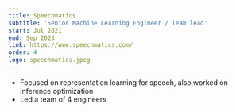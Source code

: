 ```yaml
---
title: Speechmatics
subtitle: 'Senior Machine Learning Engineer / Team lead'
start: Jul 2021
end: Sep 2023
link: https://www.speechmatics.com/
order: 4
logo: speechmatics.jpeg
---
```

- Focused on representation learning for speech, also worked on inference optimization
- Led a team of 4 engineers
